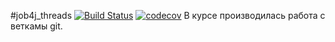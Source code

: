 #job4j_threads
[![Build Status](https://travis-ci.com/AshleySunsine/job4j_threads.svg?branch=master)](https://travis-ci.com/AshleySunsine/job4j_threads)
[![codecov](https://codecov.io/gh/AshleySunsine/job4j_threads/branch/master/graph/badge.svg?token=7YN4NAMMLN)](https://codecov.io/gh/AshleySunsine/job4j_threads)
В курсе производилась работа с веткамы git.